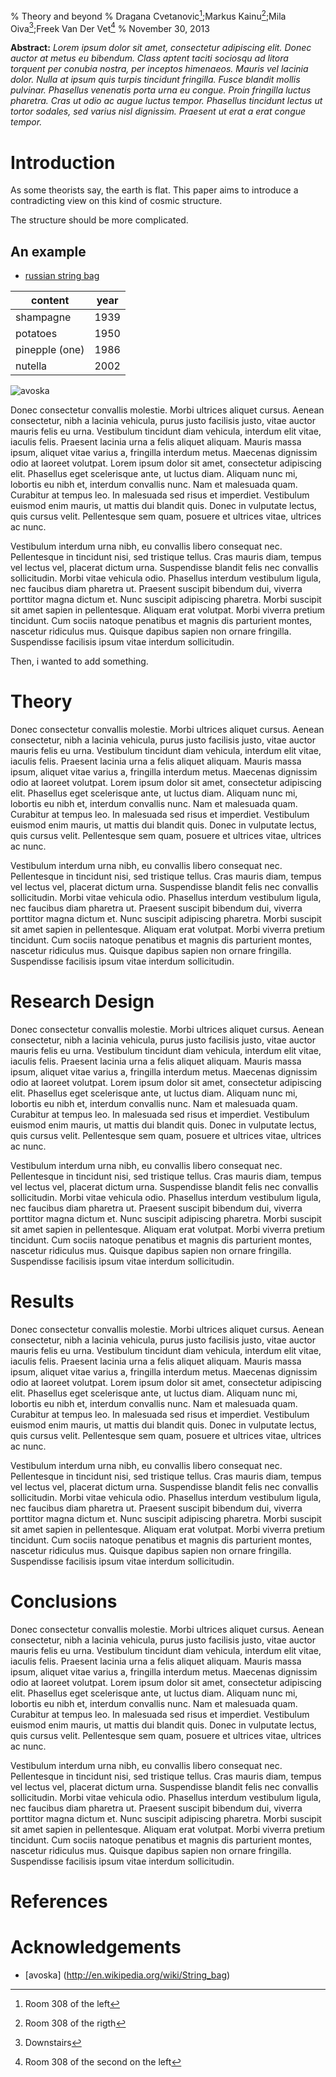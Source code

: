 % Theory and beyond
% Dragana Cvetanovic[^*];Markus Kainu[^**];Mila Oiva[^***];Freek Van Der Vet[^****]
% November 30, 2013

[^*]: Room 308 of the left
[^**]: Room 308 of the rigth
[^***]: Downstairs
[^****]: Room 308 of the second on the left 

<!--
#Command
cd working directory
pandoc theory_paper.md -o theory_paper.pdf

-->

**Abstract:** *Lorem ipsum dolor sit amet, consectetur adipiscing elit. Donec auctor at metus eu bibendum. Class aptent taciti sociosqu ad litora torquent per conubia nostra, per inceptos himenaeos. Mauris vel lacinia dolor. Nulla at ipsum quis turpis tincidunt fringilla. Fusce blandit mollis pulvinar. Phasellus venenatis porta urna eu congue. Proin fringilla luctus pharetra. Cras ut odio ac augue luctus tempor. Phasellus tincidunt lectus ut tortor sodales, sed varius nisl dignissim. Praesent ut erat a erat congue tempor.*


# Introduction

 As some theorists say, the earth is flat. This paper aims to introduce a contradicting view on this kind of cosmic structure.
 
 The structure should be more complicated.
 
## An example
- [russian string bag](http://en.wikipedia.org/wiki/String_bag)

 | content | year|
 | ------- | --- |
 | shampagne | 1939 |
 | potatoes | 1950 |
 | pinepple (one) | 1986 |
 | nutella | 2002|

 ![avoska](http://upload.wikimedia.org/wikipedia/commons/b/b8/String_bag.jpg)
 
Donec consectetur convallis molestie. Morbi ultrices aliquet cursus. Aenean consectetur, nibh a lacinia vehicula, purus justo facilisis justo, vitae auctor mauris felis eu urna. Vestibulum tincidunt diam vehicula, interdum elit vitae, iaculis felis. Praesent lacinia urna a felis aliquet aliquam. Mauris massa ipsum, aliquet vitae varius a, fringilla interdum metus. Maecenas dignissim odio at laoreet volutpat. Lorem ipsum dolor sit amet, consectetur adipiscing elit. Phasellus eget scelerisque ante, ut luctus diam. Aliquam nunc mi, lobortis eu nibh et, interdum convallis nunc. Nam et malesuada quam. Curabitur at tempus leo. In malesuada sed risus et imperdiet. Vestibulum euismod enim mauris, ut mattis dui blandit quis. Donec in vulputate lectus, quis cursus velit. Pellentesque sem quam, posuere et ultrices vitae, ultrices ac nunc.

Vestibulum interdum urna nibh, eu convallis libero consequat nec. Pellentesque in tincidunt nisi, sed tristique tellus. Cras mauris diam, tempus vel lectus vel, placerat dictum urna. Suspendisse blandit felis nec convallis sollicitudin. Morbi vitae vehicula odio. Phasellus interdum vestibulum ligula, nec faucibus diam pharetra ut. Praesent suscipit bibendum dui, viverra porttitor magna dictum et. Nunc suscipit adipiscing pharetra. Morbi suscipit sit amet sapien in pellentesque. Aliquam erat volutpat. Morbi viverra pretium tincidunt. Cum sociis natoque penatibus et magnis dis parturient montes, nascetur ridiculus mus. Quisque dapibus sapien non ornare fringilla. Suspendisse facilisis ipsum vitae interdum sollicitudin. 

Then, i wanted to add something.

# Theory

 Donec consectetur convallis molestie. Morbi ultrices aliquet cursus. Aenean consectetur, nibh a lacinia vehicula, purus justo facilisis justo, vitae auctor mauris felis eu urna. Vestibulum tincidunt diam vehicula, interdum elit vitae, iaculis felis. Praesent lacinia urna a felis aliquet aliquam. Mauris massa ipsum, aliquet vitae varius a, fringilla interdum metus. Maecenas dignissim odio at laoreet volutpat. Lorem ipsum dolor sit amet, consectetur adipiscing elit. Phasellus eget scelerisque ante, ut luctus diam. Aliquam nunc mi, lobortis eu nibh et, interdum convallis nunc. Nam et malesuada quam. Curabitur at tempus leo. In malesuada sed risus et imperdiet. Vestibulum euismod enim mauris, ut mattis dui blandit quis. Donec in vulputate lectus, quis cursus velit. Pellentesque sem quam, posuere et ultrices vitae, ultrices ac nunc.

Vestibulum interdum urna nibh, eu convallis libero consequat nec. Pellentesque in tincidunt nisi, sed tristique tellus. Cras mauris diam, tempus vel lectus vel, placerat dictum urna. Suspendisse blandit felis nec convallis sollicitudin. Morbi vitae vehicula odio. Phasellus interdum vestibulum ligula, nec faucibus diam pharetra ut. Praesent suscipit bibendum dui, viverra porttitor magna dictum et. Nunc suscipit adipiscing pharetra. Morbi suscipit sit amet sapien in pellentesque. Aliquam erat volutpat. Morbi viverra pretium tincidunt. Cum sociis natoque penatibus et magnis dis parturient montes, nascetur ridiculus mus. Quisque dapibus sapien non ornare fringilla. Suspendisse facilisis ipsum vitae interdum sollicitudin. 

# Research Design

 Donec consectetur convallis molestie. Morbi ultrices aliquet cursus. Aenean consectetur, nibh a lacinia vehicula, purus justo facilisis justo, vitae auctor mauris felis eu urna. Vestibulum tincidunt diam vehicula, interdum elit vitae, iaculis felis. Praesent lacinia urna a felis aliquet aliquam. Mauris massa ipsum, aliquet vitae varius a, fringilla interdum metus. Maecenas dignissim odio at laoreet volutpat. Lorem ipsum dolor sit amet, consectetur adipiscing elit. Phasellus eget scelerisque ante, ut luctus diam. Aliquam nunc mi, lobortis eu nibh et, interdum convallis nunc. Nam et malesuada quam. Curabitur at tempus leo. In malesuada sed risus et imperdiet. Vestibulum euismod enim mauris, ut mattis dui blandit quis. Donec in vulputate lectus, quis cursus velit. Pellentesque sem quam, posuere et ultrices vitae, ultrices ac nunc.

Vestibulum interdum urna nibh, eu convallis libero consequat nec. Pellentesque in tincidunt nisi, sed tristique tellus. Cras mauris diam, tempus vel lectus vel, placerat dictum urna. Suspendisse blandit felis nec convallis sollicitudin. Morbi vitae vehicula odio. Phasellus interdum vestibulum ligula, nec faucibus diam pharetra ut. Praesent suscipit bibendum dui, viverra porttitor magna dictum et. Nunc suscipit adipiscing pharetra. Morbi suscipit sit amet sapien in pellentesque. Aliquam erat volutpat. Morbi viverra pretium tincidunt. Cum sociis natoque penatibus et magnis dis parturient montes, nascetur ridiculus mus. Quisque dapibus sapien non ornare fringilla. Suspendisse facilisis ipsum vitae interdum sollicitudin. 

# Results

 Donec consectetur convallis molestie. Morbi ultrices aliquet cursus. Aenean consectetur, nibh a lacinia vehicula, purus justo facilisis justo, vitae auctor mauris felis eu urna. Vestibulum tincidunt diam vehicula, interdum elit vitae, iaculis felis. Praesent lacinia urna a felis aliquet aliquam. Mauris massa ipsum, aliquet vitae varius a, fringilla interdum metus. Maecenas dignissim odio at laoreet volutpat. Lorem ipsum dolor sit amet, consectetur adipiscing elit. Phasellus eget scelerisque ante, ut luctus diam. Aliquam nunc mi, lobortis eu nibh et, interdum convallis nunc. Nam et malesuada quam. Curabitur at tempus leo. In malesuada sed risus et imperdiet. Vestibulum euismod enim mauris, ut mattis dui blandit quis. Donec in vulputate lectus, quis cursus velit. Pellentesque sem quam, posuere et ultrices vitae, ultrices ac nunc.

Vestibulum interdum urna nibh, eu convallis libero consequat nec. Pellentesque in tincidunt nisi, sed tristique tellus. Cras mauris diam, tempus vel lectus vel, placerat dictum urna. Suspendisse blandit felis nec convallis sollicitudin. Morbi vitae vehicula odio. Phasellus interdum vestibulum ligula, nec faucibus diam pharetra ut. Praesent suscipit bibendum dui, viverra porttitor magna dictum et. Nunc suscipit adipiscing pharetra. Morbi suscipit sit amet sapien in pellentesque. Aliquam erat volutpat. Morbi viverra pretium tincidunt. Cum sociis natoque penatibus et magnis dis parturient montes, nascetur ridiculus mus. Quisque dapibus sapien non ornare fringilla. Suspendisse facilisis ipsum vitae interdum sollicitudin. 

# Conclusions

 Donec consectetur convallis molestie. Morbi ultrices aliquet cursus. Aenean consectetur, nibh a lacinia vehicula, purus justo facilisis justo, vitae auctor mauris felis eu urna. Vestibulum tincidunt diam vehicula, interdum elit vitae, iaculis felis. Praesent lacinia urna a felis aliquet aliquam. Mauris massa ipsum, aliquet vitae varius a, fringilla interdum metus. Maecenas dignissim odio at laoreet volutpat. Lorem ipsum dolor sit amet, consectetur adipiscing elit. Phasellus eget scelerisque ante, ut luctus diam. Aliquam nunc mi, lobortis eu nibh et, interdum convallis nunc. Nam et malesuada quam. Curabitur at tempus leo. In malesuada sed risus et imperdiet. Vestibulum euismod enim mauris, ut mattis dui blandit quis. Donec in vulputate lectus, quis cursus velit. Pellentesque sem quam, posuere et ultrices vitae, ultrices ac nunc.

Vestibulum interdum urna nibh, eu convallis libero consequat nec. Pellentesque in tincidunt nisi, sed tristique tellus. Cras mauris diam, tempus vel lectus vel, placerat dictum urna. Suspendisse blandit felis nec convallis sollicitudin. Morbi vitae vehicula odio. Phasellus interdum vestibulum ligula, nec faucibus diam pharetra ut. Praesent suscipit bibendum dui, viverra porttitor magna dictum et. Nunc suscipit adipiscing pharetra. Morbi suscipit sit amet sapien in pellentesque. Aliquam erat volutpat. Morbi viverra pretium tincidunt. Cum sociis natoque penatibus et magnis dis parturient montes, nascetur ridiculus mus. Quisque dapibus sapien non ornare fringilla. Suspendisse facilisis ipsum vitae interdum sollicitudin. 

# References

# Acknowledgements

- [avoska] (http://en.wikipedia.org/wiki/String_bag)



